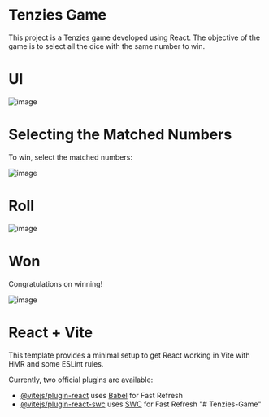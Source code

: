 # Tenzies Game
This project is a Tenzies game developed using React. The objective of the game is to select all the dice with the same number to win.

# UI

![image](https://github.com/user-attachments/assets/2519f3aa-0232-469d-abb2-233236c34d91)


# Selecting the Matched Numbers
To win, select the matched numbers:

![image](https://github.com/user-attachments/assets/58a142ee-d610-4651-9ed7-2600c7146544)


# Roll

![image](https://github.com/user-attachments/assets/39b8f41b-c35d-4e82-80d8-ab352499fa56)

# Won
Congratulations on winning!

![image](https://github.com/user-attachments/assets/332ae0f5-370a-408f-bba2-b675f33cbdc7)


# React + Vite

This template provides a minimal setup to get React working in Vite with HMR and some ESLint rules.

Currently, two official plugins are available:

- [@vitejs/plugin-react](https://github.com/vitejs/vite-plugin-react/blob/main/packages/plugin-react/README.md) uses [Babel](https://babeljs.io/) for Fast Refresh
- [@vitejs/plugin-react-swc](https://github.com/vitejs/vite-plugin-react-swc) uses [SWC](https://swc.rs/) for Fast Refresh
"# Tenzies-Game" 
